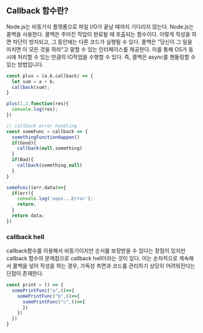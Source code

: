 ## Callback 함수란?
Node.js는 비동기식 플랫폼으로 파일 I/O가 끝날 때까지 기다리지 않는다. Node.js는 콜백을 사용한다. 콜백은 주어진 작업이 완료될 때 호출되는 함수이다. 이렇게 작성을 하면 차단이 방지되고, 그 동안에는
다른 코드가 실행될 수 있다. 콜백은 "당신이 그 일을 마치면 이 모든 것을 하라"고 말할 수 있는 인터페이스를 제공한다. 이를 통해 OS가 동시에 처리할 수 있는 만큼의 IO작업을 수행할 수 있다.
즉, 콜백은 async를 핸들링할 수 있는 방법입니다.

```js
const plus = (a,b,callback) => {
  let sum = a + b;
  callback(sum);
}

plus(1,2,function(res){
  console.log(res);  
})

// callback error handling
const someFunc = callback => {
  somethingFunctionHappen()
  if(Good){
    callback(null,something)
  }
  if(Bad){
    callback(something,null)
  }
}

someFunc((err,data)=>{
  if(err){
    console.log('oops...Error');
    return;
  }
  return data;
})
```
### callback hell
callback함수를 이용해서 비동기이지만 순서를 보장받을 수 있다는 장점이 있지만 callback 함수의 문제점으로 callback hell이라는 것이 있다. 이는 순차적으로 계속해서 콜백을 넣어 작성을 하는 경우,
가독성 측면과 코드를 관리하기 상당히 어려워진다는 단점이 존재한다.
```js
const print = () => {
  somePrintFunc("a",()=>{
    somePrintFunc("b",()=>{
      somePrintFunc("c",()=>{
      })
    })
  })
}
```
 
